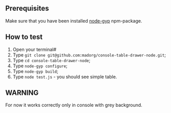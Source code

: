 ## Prerequisites ##

Make sure that you have been installed [node-gyp](https://github.com/nodejs/node-gyp#installation) npm-package.

## How to test ##

1. Open your terminal#
2. Type `git clone git@github.com:madorg/console-table-drawer-node.git`;
3. Type `cd console-table-drawer-node`;
4. Type `node-gyp configure`;
5. Type `node-gyp build`;
6. Type `node test.js` - you should see simple table.

## WARNING ##

For now it works correctly only in console with grey background.
